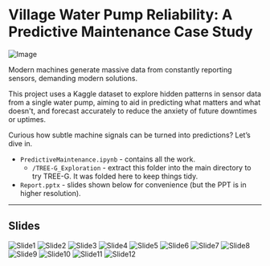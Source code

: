 # Village Water Pump Reliability: A Predictive Maintenance Case Study

![Image](PostImages/Modern_Problems_Require_Modern_Solutions.jpg)

Modern machines generate massive data from constantly reporting sensors, demanding modern solutions.

This project uses a Kaggle dataset to explore hidden patterns in sensor data from a single water pump, aiming to aid in predicting what matters and what doesn't, and forecast accurately to reduce the anxiety of future downtimes or uptimes.

Curious how subtle machine signals can be turned into predictions? Let’s dive in.
- `PredictiveMaintenance.ipynb` - contains all the work.
  - `/TREE-G_Exploration` - extract this folder into the main directory to try TREE-G. It was folded here to keep things tidy. 
- `Report.pptx` - slides shown below for convenience (but the PPT is in higher resolution).

----

## Slides

![Slide1](PostImages/1.png)
![Slide2](PostImages/2.png)
![Slide3](PostImages/3.png)
![Slide4](PostImages/4.png)
![Slide5](PostImages/5.png)
![Slide6](PostImages/6.png)
![Slide7](PostImages/7.png)
![Slide8](PostImages/8.png)
![Slide9](PostImages/9.png)
![Slide10](PostImages/10.png)
![Slide11](PostImages/11.png)
![Slide12](PostImages/12.png)
